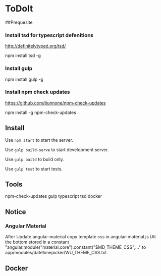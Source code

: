 # ToDoIt

##Prequesite 

### Install tsd for typescript defenitions

http://definitelytyped.org/tsd/

npm install tsd -g

### Install gulp

npm install gulp -g

### Install npm check updates

https://github.com/tjunnone/npm-check-updates

npm install -g npm-check-updates
 
## Install

Use `npm start` to start the server.

Use `gulp build-serve` to start development server.

Use `gulp build` to build only.

Use `gulp test` to start tests.

## Tools

npm-check-updates
gulp
typescript
tsd
docker

## Notice 

### Angular Material
After Update angular-material copy template css in angular-material.js (At the bottom stored in a constant "angular.module("material.core").constant("$MD_THEME_CSS",..."
to app/modules/datetimepicker/WU_THEME_CSS.txt.

## Docker
